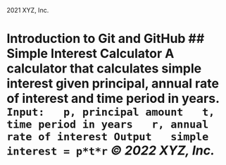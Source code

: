 2021 XYZ, Inc.
# Introduction to Git and GitHub ## Simple Interest Calculator A calculator that calculates simple interest given principal, annual rate of interest and time period in years. ``` Input:   p, principal amount   t, time period in years   r, annual rate of interest Output   simple interest = p*t*r ``` _© 2022 XYZ, Inc._
